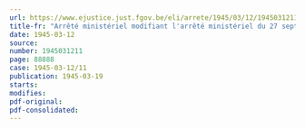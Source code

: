 ```yaml
---
url: https://www.ejustice.just.fgov.be/eli/arrete/1945/03/12/1945031211/justel
title-fr: "Arrêté ministériel modifiant l'arrêté ministériel du 27 septembre 1944 fixant les prix des charbons et agglomérés de houille"
date: 1945-03-12
source:
number: 1945031211
page: 88888
case: 1945-03-12/11
publication: 1945-03-19
starts:
modifies:
pdf-original:
pdf-consolidated:
---
```


